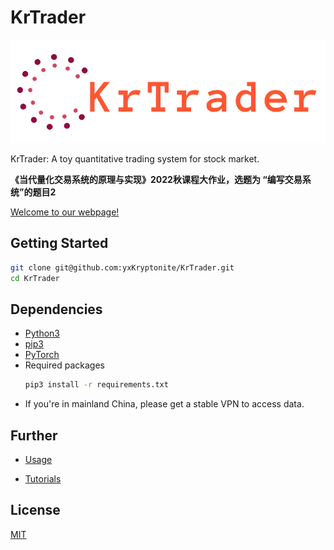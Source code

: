 # KrTrader

![](docs/assets/logo.png)

KrTrader: A toy quantitative trading system for stock market.

**《当代量化交易系统的原理与实现》2022秋课程大作业，选题为 “编写交易系统”的题目2**

[Welcome to our webpage!](https://yuxuank.cn/KrTrader/)

## Getting Started

```bash
git clone git@github.com:yxKryptonite/KrTrader.git
cd KrTrader
```

## Dependencies

- [Python3](https://www.python.org/downloads/)
- [pip3](https://pip.pypa.io/en/stable/installation/)
- [PyTorch](https://pytorch.org/get-started/locally/)
- Required packages
  ```bash
  pip3 install -r requirements.txt
  ```
- If you're in mainland China, please get a stable VPN to access data.

## Further

- [Usage](https://yuxuank.cn/KrTrader/index.html#usage)

- [Tutorials](https://github.com/yxKryptonite/KrTrader/tree/master/krtrader/tutorials)

## License

[MIT](LICENSE)